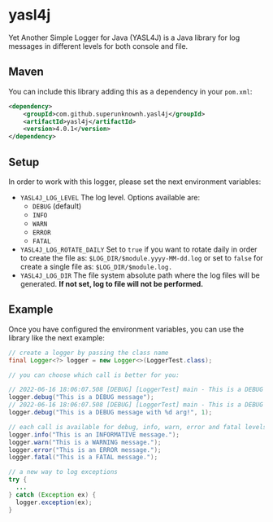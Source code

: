 # yasl4j

Yet Another Simple Logger for Java (YASL4J) is a Java library for log messages in different levels for both console and file.

## Maven

You can include this library adding this as a dependency in your `pom.xml`:

```xml
<dependency>
    <groupId>com.github.superunknownh.yasl4j</groupId>
    <artifactId>yasl4j</artifactId>
    <version>4.0.1</version>
</dependency>
```

## Setup

In order to work with this logger, please set the next environment variables: 

  - `YASL4J_LOG_LEVEL` The log level. Options available are:
    - `DEBUG` (default) 
    - `INFO`
    - `WARN` 
    - `ERROR`
    - `FATAL`
  - `YASL4J_LOG_ROTATE_DAILY` Set to `true` if you want to rotate daily in order to create the file as: `$LOG_DIR/$module.yyyy-MM-dd.log` or set to `false` for create a single file as: `$LOG_DIR/$module.log.`
  - `YASL4J_LOG_DIR` The file system absolute path where the log files will be generated. <b>If not set, log to file will not be performed.</b>

## Example

Once you have configured the environment variables, you can use the library like the next example:

```java
// create a logger by passing the class name
final Logger<?> logger = new Logger<>(LoggerTest.class);

// you can choose which call is better for you:

// 2022-06-16 18:06:07.508 [DEBUG] [LoggerTest] main - This is a DEBUG message.
logger.debug("This is a DEBUG message");
// 2022-06-16 18:06:07.508 [DEBUG] [LoggerTest] main - This is a DEBUG message with 1 arg!
logger.debug("This is a DEBUG message with %d arg!", 1);

// each call is available for debug, info, warn, error and fatal levels
logger.info("This is an INFORMATIVE message.");
logger.warn("This is a WARNING message.");
logger.error("This is an ERROR message.");
logger.fatal("This is a FATAL message.");

// a new way to log exceptions
try {
  ...
} catch (Exception ex) {
  logger.exception(ex);
}
```